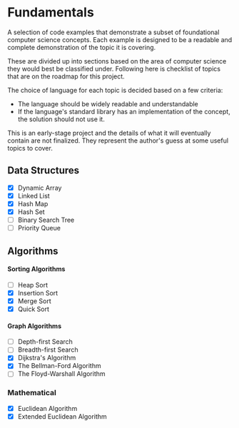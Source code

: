 # Fundamentals

A selection of code examples that demonstrate a subset of foundational
computer science concepts. Each example is designed to be a readable
and complete demonstration of the topic it is covering.

These are divided up into sections based on the area of computer
science they would best be classified under. Following here is
checklist of topics that are on the roadmap for this project.

The choice of language for each topic is decided based on a few criteria:
* The language should be widely readable and understandable
* If the language's standard library has an implementation of the
  concept, the solution should not use it.

This is an early-stage project and the details of what it will
eventually contain are not finalized. They represent the author's
guess at some useful topics to cover.

## Data Structures

- [x] Dynamic Array
- [x] Linked List
- [x] Hash Map
- [x] Hash Set
- [ ] Binary Search Tree
- [ ] Priority Queue

## Algorithms

#### Sorting Algorithms
- [ ] Heap Sort
- [x] Insertion Sort
- [x] Merge Sort
- [x] Quick Sort

#### Graph Algorithms
- [ ] Depth-first Search
- [ ] Breadth-first Search
- [x] Dijkstra's Algorithm
- [x] The Bellman-Ford Algorithm
- [ ] The Floyd-Warshall Algorithm

### Mathematical
- [x] Euclidean Algorithm
- [x] Extended Euclidean Algorithm

